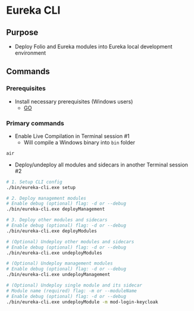 # Eureka CLI

## Purpose

- Deploy Folio and Eureka modules into Eureka local development environment

## Commands

### Prerequisites

- Install necessary prerequisites (Windows users)
  - [GO](<https://go.dev/doc/install>)

### Primary commands

- Enable Live Compilation in Terminal session #1
  - Will compile a Windows binary into `bin` folder

```bash
air
```

- Deploy/undeploy all modules and sidecars in another Terminal session #2

```bash
# 1. Setup CLI config
./bin/eureka-cli.exe setup

# 2. Deploy management modules
# Enable debug (optional) flag: -d or --debug
./bin/eureka-cli.exe deployManagement

# 3. Deploy other modules and sidecars
# Enable debug (optional) flag: -d or --debug
./bin/eureka-cli.exe deployModules

# (Optional) Undeploy other modules and sidecars
# Enable debug (optional) flag: -d or --debug
./bin/eureka-cli.exe undeployModules

# (Optional) Undeploy management modules
# Enable debug (optional) flag: -d or --debug
./bin/eureka-cli.exe undeployManagement

# (Optional) Undeploy single module and its sidecar
# Module name (required) flag: -m or --moduleName 
# Enable debug (optional) flag: -d or --debug
./bin/eureka-cli.exe undeployModule -m mod-login-keycloak
```
